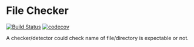 # File Checker
[![Build Status](https://travis-ci.org/iattempt/FileChecker.svg?branch=master)](https://travis-ci.org/iattempt/FileChecker) [![codecov](https://codecov.io/gh/iattempt/FileChecker/branch/master/graph/badge.svg)](https://codecov.io/gh/iattempt/FileChecker)


A checker/detector could check name of file/directory is expectable or not.
